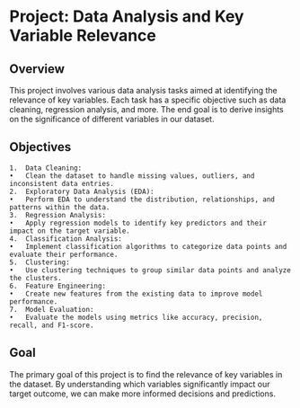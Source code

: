 # Project: Data Analysis and Key Variable Relevance

## Overview

This project involves various data analysis tasks aimed at identifying the relevance of key variables. Each task has a specific objective such as data cleaning, regression analysis, and more. The end goal is to derive insights on the significance of different variables in our dataset.

## Objectives

	1.	Data Cleaning:
	•	Clean the dataset to handle missing values, outliers, and inconsistent data entries.
	2.	Exploratory Data Analysis (EDA):
	•	Perform EDA to understand the distribution, relationships, and patterns within the data.
	3.	Regression Analysis:
	•	Apply regression models to identify key predictors and their impact on the target variable.
	4.	Classification Analysis:
	•	Implement classification algorithms to categorize data points and evaluate their performance.
	5.	Clustering:
	•	Use clustering techniques to group similar data points and analyze the clusters.
	6.	Feature Engineering:
	•	Create new features from the existing data to improve model performance.
	7.	Model Evaluation:
	•	Evaluate the models using metrics like accuracy, precision, recall, and F1-score.

## Goal

The primary goal of this project is to find the relevance of key variables in the dataset. By understanding which variables significantly impact our target outcome, we can make more informed decisions and predictions.
